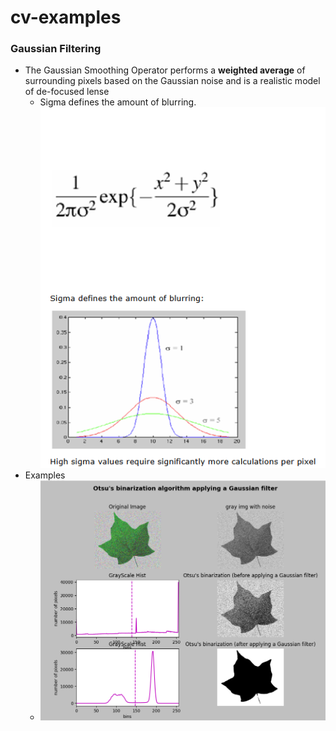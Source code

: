 # cv-examples
### Gaussian Filtering
- The Gaussian Smoothing Operator performs a **weighted average** of surrounding pixels
  based on the Gaussian noise and is a realistic model of de-focused lense
  - Sigma defines the amount of blurring.
  ![img.png](gaussian_filtering.png)
- Examples
  - ![gaussian.png](./images/results/otsu_filter_noise.png)
